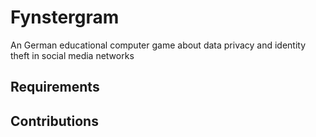 # Fynstergram
An German educational computer game about data privacy and identity theft in social media networks

## Requirements

## Contributions
